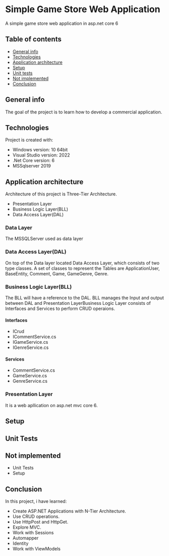 # Simple Game Store Web Application

A simple game store web application in asp.net core 6

## Table of contents
* [General info](#general-info)
* [Technologies](#technologies)
* [Application architecture](#application-architecture)
* [Setup](#setup)
* [Unit tests](#unit-tests)
* [Not implemented](#not-implemented)
* [Conclusion](#conclusion)

## General info
The goal of the project is to learn how to develop a commercial application.
	
## Technologies
Project is created with:
* Windows version: 10 64bit
* Visual Studio version: 2022
* .Net Core version: 6
* MSSqlserver 2019

## Application architecture
Architecture of this project is Three-Tier Architecture.
* Presentation Layer
* Business Logic Layer(BLL)
* Data Access Layer(DAL)

### Data Layer
The MSSQLServer used as data layer
### Data Access Layer(DAL)
On top of the Data layer located Data Access Layer, which consists of two type classes. A set of classes to represent the Tables are ApplicationUser, BaseEntity, Comment, Game, GameGenre, Genre.
### Business Logic Layer(BLL)
The BLL will have a reference to the DAL. BLL manages the Input and output between DAL and Presentation LayerBusiness Logic Layer consists of Interfaces and Services to perform CRUD operaions.
#### Interfaces
* ICrud
* ICommentService.cs
* IGameService.cs
* IGenreService.cs
#### Services
* CommentService.cs
* GameService.cs
* GenreService.cs
### Presentation Layer
It is a web apllication on asp.net mvc core 6.
	
## Setup

## Unit Tests

## Not implemented
* Unit Tests
* Setup


## Conclusion
In this project, i have learned:
* Create ASP.NET Applications with N-Tier Architecture.
* Use CRUD operations.
* Use HttpPost and HttpGet.
* Explore MVC.
* Work with Sessions
* Automapper
* Identity
* Work with ViewModels

